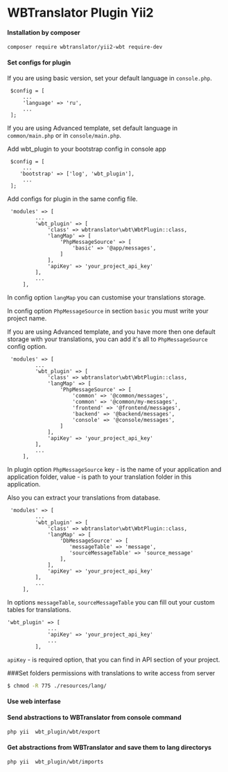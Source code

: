 # WBTranslator Plugin Yii2
#### Installation by composer
```
composer require wbtranslator/yii2-wbt require-dev
```
#### Set configs for plugin

If you are using basic version, set your default language in `console.php`.

```
 $config = [
     ...
     'language' => 'ru',
     ...
 ];
```
If you are using Advanced template, set default language in `common/main.php` or in `console/main.php`.

Add wbt_plugin to your bootstrap config in console app
```
 $config = [
     ...
    'bootstrap' => ['log', 'wbt_plugin'],
     ...
 ];
```


Add configs for plugin in the same config file. 
```
 'modules' => [
         ...
         'wbt_plugin' => [
             'class' => wbtranslator\wbt\WbtPlugin::class,
             'langMap' => [
                 'PhpMessageSource' => [
                     'basic' => '@app/messages',
                 ]
             ],
             'apiKey' => 'your_project_api_key'
         ],
         ...
     ],
```
In config option `langMap` you can customise your translations storage. 

In config option `PhpMessageSource` in section `basic` you must write your project name.

If you are using Advanced template, and you have more then one default storage with your translations, you can add it's 
all to `PhpMessageSource` config option.

```
 'modules' => [
         ...
         'wbt_plugin' => [
             'class' => wbtranslator\wbt\WbtPlugin::class,
             'langMap' => [
                 'PhpMessageSource' => [
                     'common' => '@common/messages',
                     'common' => '@common/my-messages',
                     'frontend' => '@frontend/messages',
                     'backend' => '@backend/messages',
                     'console' => '@console/messages',
                 ]
             ],
             'apiKey' => 'your_project_api_key'
         ],
         ...
     ],
```

In plugin option `PhpMessageSource` key - is the name of your application and application folder, value - is path to your
translation folder in this application.

Also you can extract your translations from database.

```
 'modules' => [
         ...
         'wbt_plugin' => [
             'class' => wbtranslator\wbt\WbtPlugin::class,
             'langMap' => [
                 'DbMessageSource' => [
                    'messageTable' => 'message',
                    'sourceMessageTable' => 'source_message'
                 ],
             ],
             'apiKey' => 'your_project_api_key'
         ],
         ...
     ],
```
In options `messageTable`, `sourceMessageTable` you can fill out your custom tables for translations. 

```
'wbt_plugin' => [
             ...
             'apiKey' => 'your_project_api_key'
             ...
         ],
```
`apiKey` - is required option, that you can find in API section of your project.

###Set folders permissions with translations to write access from server
```sh
$ chmod -R 775 ./resources/lang/
```

#### Use web interfase
#### Send abstractions to WBTranslator from console command 
```	
php yii  wbt_plugin/wbt/export
```


#### Get abstractions from WBTranslator and save them to lang directorys
```	
php yii  wbt_plugin/wbt/imports
```
